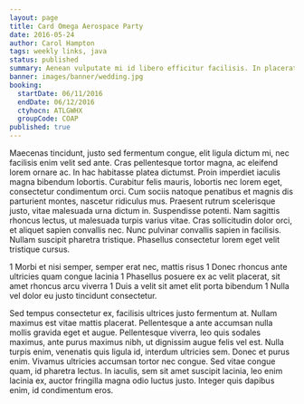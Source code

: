 ```yaml
---
layout: page
title: Card Omega Aerospace Party
date: 2016-05-24
author: Carol Hampton
tags: weekly links, java
status: published
summary: Aenean vulputate mi id libero efficitur facilisis. In placerat.
banner: images/banner/wedding.jpg
booking:
  startDate: 06/11/2016
  endDate: 06/12/2016
  ctyhocn: ATLGWHX
  groupCode: COAP
published: true
---
```

Maecenas tincidunt, justo sed fermentum congue, elit ligula dictum mi, nec facilisis enim velit sed ante. Cras pellentesque tortor magna, ac eleifend lorem ornare ac. In hac habitasse platea dictumst. Proin imperdiet iaculis magna bibendum lobortis. Curabitur felis mauris, lobortis nec lorem eget, consectetur condimentum orci. Cum sociis natoque penatibus et magnis dis parturient montes, nascetur ridiculus mus. Praesent rutrum scelerisque justo, vitae malesuada urna dictum in. Suspendisse potenti. Nam sagittis rhoncus lectus, ut malesuada turpis varius vitae. Cras sollicitudin dolor orci, et aliquet sapien convallis nec. Nunc pulvinar convallis sapien in facilisis. Nullam suscipit pharetra tristique. Phasellus consectetur lorem eget velit tristique cursus.

1 Morbi et nisi semper, semper erat nec, mattis risus
1 Donec rhoncus ante ultricies quam congue lacinia
1 Phasellus posuere ex ac velit placerat, sit amet rhoncus arcu viverra
1 Duis a velit sit amet elit porta bibendum
1 Nulla vel dolor eu justo tincidunt consectetur.

Sed tempus consectetur ex, facilisis ultrices justo fermentum at. Nullam maximus est vitae mattis placerat. Pellentesque a ante accumsan nulla mollis gravida eget et augue. Pellentesque viverra, leo quis sodales maximus, ante purus maximus nibh, ut dignissim augue felis vel est. Nulla turpis enim, venenatis quis ligula id, interdum ultricies sem. Donec et purus enim. Vivamus ultricies accumsan tortor nec congue. Sed vitae congue quam, id pharetra lectus. In iaculis, sem sit amet suscipit lacinia, leo enim lacinia ex, auctor fringilla magna odio luctus justo. Integer quis dapibus enim, id condimentum eros.
